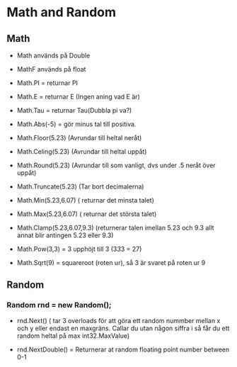 # Math and Random

## Math
* Math används på Double

* MathF används på float


* Math.PI = returnar PI
* Math.E = returnar E (Ingen aning vad E är)
* Math.Tau = returnar Tau(Dubbla pi va?)
* Math.Abs(-5) = gör minus tal till positiva.
* Math.Floor(5.23) (Avrundar till heltal neråt)
* Math.Celing(5.23) (Avrundar till heltal uppåt)
* Math.Round(5.23) (Avrundar till som vanligt, dvs under .5 neråt över uppåt)
* Math.Truncate(5.23) (Tar bort decimalerna)
* Math.Min(5.23,6.07) ( returnar det minsta talet)
* Math.Max(5.23,6.07) ( returnar det största talet)
* Math.Clamp(5.23,6.07,9.3) (returnerar talen imellan 5.23 och 9.3 allt annat blir antingen 5.23 eller 9.3)

* Math.Pow(3,3) = 3 upphöjt till 3 (3*3*3 = 27)

* Math.Sqrt(9) = squareroot (roten ur), så 3 är svaret på roten ur 9




## Random
### Random rnd = new Random();

* rnd.Next() ( tar 3 overloads för att göra  ett random nummber mellan x och y eller endast en maxgräns. Callar du utan någon siffra i så får du ett random heltal på max int32.MaxValue)

* rnd.NextDouble() = Returnerar at random floating point number between 0-1
 
